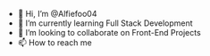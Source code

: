 - 👋 Hi, I’m @Alfiefoo04
- 🌱 I’m currently learning Full Stack Development
- 💞️ I’m looking to collaborate on Front-End Projects
- 📫 How to reach me 

<!---
Alfiefoo04/Alfiefoo04 is a ✨ special ✨ repository because its `README.md` (this file) appears on your GitHub profile.
You can click the Preview link to take a look at your changes.
--->
